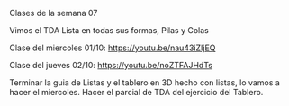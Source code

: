 Clases de la semana 07

Vimos el TDA Lista en todas sus formas, Pilas y Colas

Clase del miercoles 01/10: https://youtu.be/nau43iZIjEQ

Clase del jueves 02/10: https://youtu.be/noZTFAJHdTs

Terminar la guia de Listas y el tablero en 3D hecho con listas, lo vamos a hacer el miercoles. Hacer el parcial de TDA del ejercicio del Tablero.
